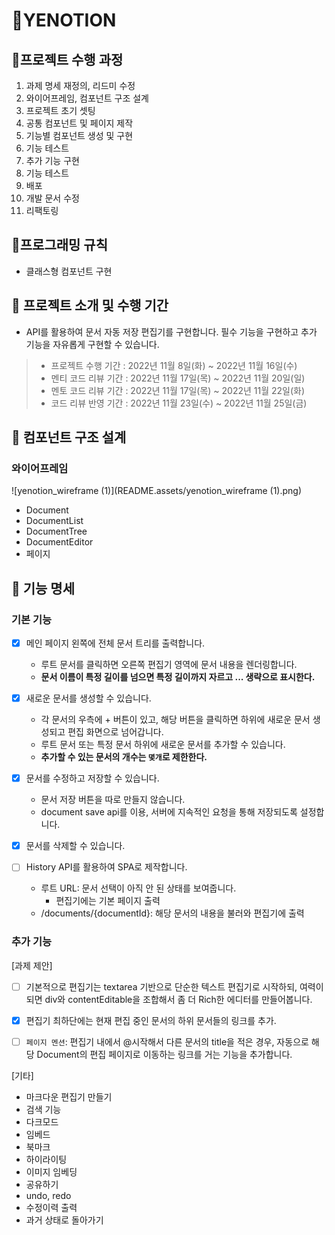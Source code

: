 # 📝YENOTION



## 🔸프로젝트 수행 과정

1. 과제 명세 재정의, 리드미 수정
2. 와이어프레임, 컴포넌트 구조 설계 
3. 프로젝트 초기 셋팅 
4. 공통 컴포넌트 및 페이지 제작
5. 기능별 컴포넌트 생성 및 구현
6. 기능 테스트
7. 추가 기능 구현
8. 기능 테스트
9. 배포
10. 개발 문서 수정
11. 리팩토링



## 🔸프로그래밍 규칙

* 클래스형 컴포넌트 구현



## 🔸 프로젝트 소개 및 수행 기간

* API를 활용하여 문서 자동 저장 편집기를 구현합니다. 필수 기능을 구현하고 추가 기능을 자유롭게 구현할 수 있습니다.

> - 프로젝트 수행 기간 : 2022년 11월 8일(화) ~ 2022년 11월 16일(수)
> - 멘티 코드 리뷰 기간 : 2022년 11월 17일(목) ~ 2022년 11월 20일(일)
> - 멘토 코드 리뷰 기간 : 2022년 11월 17일(목) ~ 2022년 11월 22일(화)
> - 코드 리뷰 반영 기간 : 2022년 11월 23일(수) ~ 2022년 11월 25일(금)

## 🔸 컴포넌트 구조 설계

### 와이어프레임

![yenotion_wireframe (1)](README.assets/yenotion_wireframe (1).png)

* Document
* DocumentList
* DocumentTree
* DocumentEditor
* 페이지

## 🔸 기능 명세

### 기본 기능

- [x] 메인 페이지 왼쪽에 전체 문서 트리를 출력합니다.
  - 루트 문서를 클릭하면 오른쪽 편집기 영역에 문서 내용을 렌더링합니다.
  - **문서 이름이 특정 길이를 넘으면 특정 길이까지 자르고 ... 생략으로 표시한다.**

- [x] 새로운 문서를 생성할 수 있습니다.
  - 각 문서의 우측에 + 버튼이 있고, 해당 버튼을 클릭하면 하위에 새로운 문서 생성되고 편집 화면으로 넘어갑니다.
  - 루트 문서 또는 특정 문서 하위에 새로운 문서를 추가할 수 있습니다.
  - **추가할 수 있는 문서의 개수는 `몇개`로 제한한다.**

- [x] 문서를 수정하고 저장할 수 있습니다.
  - 문서 저장 버튼을 따로 만들지 않습니다.
  - document save api를 이용, 서버에 지속적인 요청을 통해 저장되도록 설정합니다.

- [x] 문서를 삭제할 수 있습니다.

- [ ] History API를 활용하여 SPA로 제작합니다.
  - 루트 URL: 문서 선택이 아직 안 된 상태를 보여줍니다.
    * 편집기에는 기본 페이지 출력
  - /documents/{documentId}: 해당 문서의 내용을 불러와 편집기에 출력

  

### 추가 기능

[과제 제안]

- [ ] 기본적으로 편집기는 textarea 기반으로 단순한 텍스트 편집기로 시작하되, 여력이 되면 div와 contentEditable을 조합해서 좀 더 Rich한 에디터를 만들어봅니다.

- [x] 편집기 최하단에는 현재 편집 중인 문서의 하위 문서들의 링크를 추가.

- [ ] `페이지 멘션`: 편집기 내에서 @시작해서 다른 문서의 title을 적은 경우, 자동으로 해당 Document의 편집 페이지로 이동하는 링크를 거는 기능을 추가합니다.

[기타]

* 마크다운 편집기 만들기
* 검색 기능
* 다크모드
* 임베드
* 북마크
* 하이라이팅
* 이미지 임베딩
* 공유하기
* undo, redo
* 수정이력 출력
* 과거 상태로 돌아가기

